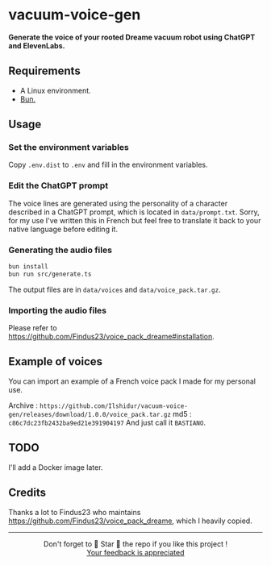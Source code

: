 # vacuum-voice-gen

**Generate the voice of your rooted Dreame vacuum robot using ChatGPT and ElevenLabs.**

## Requirements

- A Linux environment.
- [Bun.](https://bun.sh)

## Usage

### Set the environment variables

Copy `.env.dist` to `.env` and fill in the environment variables.

### Edit the ChatGPT prompt

The voice lines are generated using the personality of a character described in a ChatGPT prompt, which is located in `data/prompt.txt`.
Sorry, for my use I've written this in French but feel free to translate it back to your native language before editing it.

### Generating the audio files

```bash
bun install
bun run src/generate.ts
```

The output files are in `data/voices` and `data/voice_pack.tar.gz`.

### Importing the audio files

Please refer to https://github.com/Findus23/voice_pack_dreame#installation.

## Example of voices

You can import an example of a French voice pack I made for my personal use.

Archive : `https://github.com/Ilshidur/vacuum-voice-gen/releases/download/1.0.0/voice_pack.tar.gz`
md5 : `c86c7dc23fb2432ba9ed21e391904197`
And just call it `BASTIANO`.

## TODO

I'll add a Docker image later.

## Credits

Thanks a lot to Findus23 who maintains https://github.com/Findus23/voice_pack_dreame, which I heavily copied.

<hr/>

<p align="center">
  Don't forget to 🌟 Star 🌟 the repo if you like this project !<br/>
  <a href="https://github.com/Ilshidur/vacuum-voice-gen/issues/new">Your feedback is appreciated</a>
</p>
